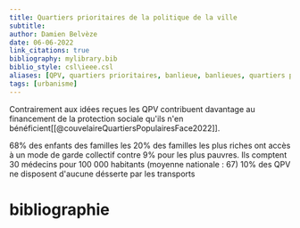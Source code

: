 ```yaml
---
title: Quartiers prioritaires de la politique de la ville
subtitle:
author: Damien Belvèze
date: 06-06-2022
link_citations: true
bibliography: mylibrary.bib
biblio_style: csl\ieee.csl
aliases: [QPV, quartiers prioritaires, banlieue, banlieues, quartiers populaires]
tags: [urbanisme]
---
```


Contrairement aux idées reçues les QPV contribuent davantage au financement de la protection sociale qu'ils n'en bénéficient[[@couvelaireQuartiersPopulairesFace2022]].

68% des enfants des familles les 20% des familles les plus riches ont accès à un mode de garde collectif contre 9% pour les plus pauvres.
Ils comptent 30 médecins pour 100 000 habitants (moyenne nationale : 67)
10% des QPV ne disposent d'aucune désserte par les transports 




# bibliographie

